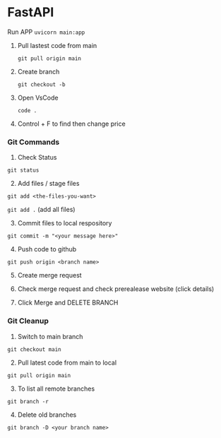 # FastAPI
Run APP `uvicorn main:app`
1. Pull lastest code from main 

    `git pull origin main`

 2. Create branch 
   
    `git checkout -b`

3. Open VsCode

   `code . `

4. Control + F to find then change price

### Git Commands 
1. Check Status

`git status`

2. Add files / stage files

`git add <the-files-you-want>`

`git add .` (add all files)

3. Commit files to local respository

`git commit -m "<your message here>"`

4. Push code to github

`git push origin <branch name>`

5. Create merge request

6. Check merge request and check prerealease website (click details)

7. Click Merge and DELETE BRANCH



### Git Cleanup

1. Switch to main branch

`git checkout main`

2. Pull latest code from main to local

`git pull origin main`

3. To list all remote branches

`git branch -r`

4. Delete old branches

`git branch -D <your branch name>`